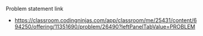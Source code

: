 Problem statement link

- https://classroom.codingninjas.com/app/classroom/me/25431/content/694250/offering/11351690/problem/26490?leftPanelTabValue=PROBLEM
